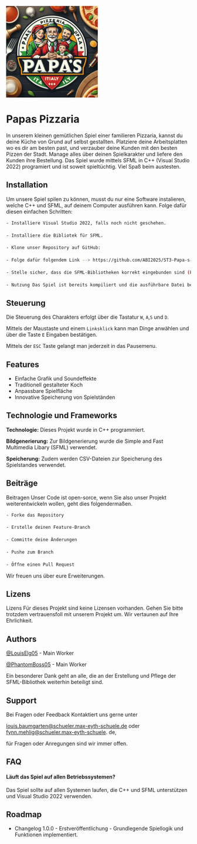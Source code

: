 <img src="https://github.com/ABI2025/ST3-Papa-s-Pizzaria/blob/main/Hallo_SFML/Images/Logo.jpg" width="250" height="250">


# Papas Pizzaria

In unserem kleinen gemütlichen Spiel einer familieren Pizzaria, kannst du deine Küche von Grund auf selbst gestallten. Platziere deine Arbeitsplatten wo es dir am besten past, und verzauber deine Kunden mit den besten Pizzen der Stadt. Manage alles über deinen Spielkarakter und liefere den Kunden ihre Bestellung. Das Spiel wurde mittels SFML in C++ (Visual Studio 2022) programiert und ist soweit spieltüchtig. Viel Spaß beim austesten.


## Installation

Um unsere Spiel spilen zu können, musst du nur eine Software instalieren, welche C++ und SFML, auf deinem Computer ausführen kann. Folge dafür diesen einfachen Schritten:

```bash
- Installiere Visual Studio 2022, falls noch nicht geschehen.

- Installiere die Bibliotek für SFML.

- Klone unser Repository auf GitHub:

- Folge dafür folgendem Link --> https://github.com/ABI2025/ST3-Papa-s-Pizzaria.git Öffne die Projektdatei in Visual Studio 2022.

- Stelle sicher, dass die SFML-Bibliotheken korrekt eingebunden sind (Projekteigenschaften -> C/C++ -> Allgemein -> Zusätzliche Includeverzeichnisse).

- Nutzung Das Spiel ist bereits kompiliert und die ausführbare Datei befindet sich im Debug-Ordner. Um das Spiel zu starten, navigiere zum Debug-Ordner und starte die papaspizzeria.exe.

```
    
## Steuerung

Die Steuerung des Charakters erfolgt über die Tastatur  `W`, `A`,`S` und `D`.

Mittels der Maustaste und einem `Linksklick` kann man Dinge anwählen und über die Taste `E` Eingaben bestätigen. 

Mittels der `ESC` Taste gelangt man jederzeit in das Pausemenu.


## Features

- Einfache Grafik und Soundeffekte
- Traditionell gestalteter Koch
- Anpassbare Spielfläche
- Innovative Speicherung von Spielständen


## Technologie und Frameworks

**Technologie:** Dieses Projekt wurde in C++ programmiert. 

**Bildgenerierung:** Zur Bildgenerierung wurde die Simple and Fast Multimedia Libary (SFML) verwendet.

**Speicherung:** Zudem werden CSV-Dateien zur Speicherung des Spielstandes verwendet. 


## Beiträge

Beitragen Unser Code ist open-sorce, wenn Sie also unser Projekt weiterentwickeln wollen, geht dies folgendermaßen.

```bash
- Forke das Repository

- Erstelle deinen Feature-Branch

- Committe deine Änderungen

- Pushe zum Branch

- Öffne einen Pull Request

```

Wir freuen uns über eure Erweiterungen.


## Lizens

Lizens Für dieses Projekt sind keine Lizensen vorhanden. Gehen Sie bitte trotzdem vertrauensfoll mit unserem Projekt um. Wir vertaunen auf Ihre Ehrlichkeit.


## Authors

[@LouisElg05](https://github.com/LouisElg05) - Main Worker 

[@PhantomBoss05](https://github.com/PhantomBoss05) - Main Worker 

Ein besonderer Dank geht an alle, die an der Erstellung und Pflege der SFML-Bibliothek weiterhin beteiligt sind.
## Support

Bei Fragen oder Feedback Kontaktiert uns gerne unter 

louis.baumgarten@schueler.max-eyth-schuele.de oder fynn.mehlig@schueler.max-eyth-schuele.
de, 

für Fragen oder Anregungen sind wir immer offen.


## FAQ

#### Läuft das Spiel auf allen Betriebssystemen?

Das Spiel sollte auf allen Systemen laufen, die C++ und SFML unterstützen und Visual Studio 2022 verwenden.




## Roadmap

- Changelog 1.0.0 - Erstveröffentlichung - Grundlegende Spiellogik und Funktionen implementiert.






